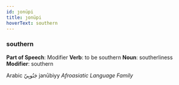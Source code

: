 ```yaml
---
id: ȷonüpi
title: ȷonüpi
hoverText: southern
---
```


### southern

**Part of Speech**: Modifier
**Verb**: to be southern
**Noun**: southerliness
**Modifier**: southern

Arabic جَنُوبِيّ janūbiyy 
*Afroasiatic Language Family*